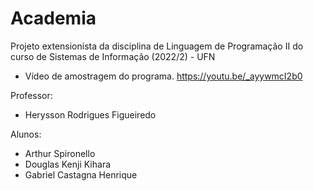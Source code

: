 # Academia
Projeto extensionista da disciplina de Linguagem de Programação II do curso de Sistemas de Informação (2022/2) - UFN

- Vídeo de amostragem do programa.
https://youtu.be/_ayywmcI2b0

Professor:
- Herysson Rodrigues Figueiredo

Alunos:  
- Arthur Spironello
- Douglas Kenji Kihara
- Gabriel Castagna Henrique

